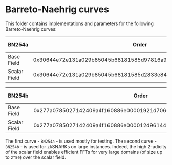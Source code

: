 # Barreto-Naehrig curves

This folder contains implementations and parameters for the following Barreto-Naehrig curves:

|    BN254a    | Order                                                              | # Bits     | 2-adicity |
|--------------|--------------------------------------------------------------------|------------|-----------|
| Base Field   | 0x30644e72e131a029b85045b68181585d97816a916871ca8d3c208c16d87cfd47 | 254        | 1         |
| Scalar Field | 0x30644e72e131a029b85045b68181585d2833e84879b9709143e1f593f0000001 | 254        | 28        |

|    BN254b    | Order                                                              | # Bits     | 2-adicity |
|--------------|--------------------------------------------------------------------|------------|-----------|
| Base Field   | 0x277a0785027142409a4f160886e00001921d70600000000188f4000000000001 | 254        | 50        |
| Scalar Field | 0x277a0785027142409a4f160886e000012d9614480000000188f4000000000001 | 254        | 50        |

The first curve - `BN254a` - is used mostly for testing.
The second curve - `BN254b` - is used for zkSNARKs on large instances. Indeed, the high 2-adicity of the scalar field enables efficient FFTs for very large domains (of size up to `2^50`) over the scalar field.